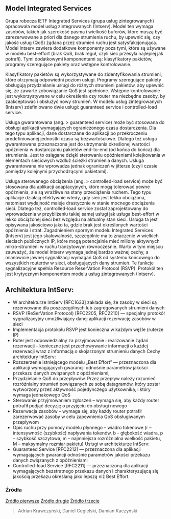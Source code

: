 ## Model Integrated Services


Grupa robocza IETF Integrated Services (grupa usług zintegrowanych) opracowała model usług zintegrowanych (Intserv). Model ten wymaga zasobów, takich jak szerokość pasma i wielkość buforów, które muszą być zarezerwowane a priori dla danego strumienia ruchu, by upewnić się, czy jakość usług (QoS) żądana przez strumień ruchu jest satysfakcjonująca. Model Intserv zawiera dodatkowe komponenty poza tymi, które są używane w modelu best-effort (brak QoS, brak reguł, czyli sieć przesyła najlepiej jak potrafi). 
Tymi dodatkowymi komponentami są: klasyfikatory pakietów, programy szeregujące pakiety oraz wstępne kontrolowanie.


Klasyfikatory pakietów są wykorzystywane do zidentyfikowania strumieni, które otrzymają odpowiedni poziom usługi. Programy szeregujące pakiety obsługują przydzielanie usługi do różnych strumieni pakietów, aby upewnić się, że zawarte zobowiązanie QoS jest spełnione. Wstępne kontrolowanie jest wykorzystywane w celu określenia czy router ma niezbędne zasoby, by zaakceptować i obsłużyć nowy strumień.
W modelu usług zintegrowanych (Intserv) zdefiniowano dwie usługi: guaranteed service i controlled-load service.

Usługa gwarantowana (ang. > guaranteed service) może być stosowana do obsługi aplikacji wymagających ograniczonego czasu dostarczenia. Dla tego typu aplikacji, dane dostarczane do aplikacji po przekroczeniu predefiniowanej jednostki czasu są bezwartościowe. Dlatego też usługa gwarantowana przeznaczona jest do utrzymania określonej wartości opóźnienia w dostarczaniu pakietów end-to-end (od końca do końca) dla strumienia. Jest to osiągane dzięki sterowaniu opóźnieniami kolejkowania w elementach sieciowych wzdłuż ścieżki strumienia danych. Usługa gwarantowana nie wprowadza jednak ograniczeń w jitterze (czyli czasie pomiędzy kolejnymi przychodzącymi pakietami).

Usługa sterowanego obciążenia (ang. > controlled-load service) może być stosowana dla aplikacji adaptacyjnych, które mogą tolerować pewne opóźnienia, ale są wrażliwe na stany przeciążenia ruchem. Tego typu aplikacje działają efektywnie wtedy, gdy sieć jest lekko obciążona, natomiast wydajność maleje drastycznie w stanie mocnego obciążenia sieci. Dlatego też, controlled-load service został zaprojektowany do wprowadzenia w przybliżeniu takiej samej usługi jak usługa best-effort w lekko obciążonej sieci bez względu na aktualny stan sieci. Usługa ta jest opisywana jakościowo jako ta, gdzie brak jest określonych wartości opóźnienia i strat.
Zagadnieniem spornym modelu Integrated Services (Intserv) jest jego skalowalność, szczególnie ma to znaczenie w wielkich sieciach publicznych IP, które mogą potencjalnie mieć miliony aktywnych mikro-strumieni w ruchu tranzytowym równocześnie.
Warto w tym miejscu zauważyć, że model Intserv wymaga jednej bardzo ważnej cechy, a mianowicie jawnej sygnalizacji wymagań QoS od systemu końcowego do wszystkich routerów w sieci, obsługujących dany strumień. Te funkcje sygnalizacyjne spełnia Resource ReserVation Protocol (RSVP). Protokół ten jest krytycznym komponentem modelu usług zintegrowanych (Intserv).


## Architektura IntServ:
- W architekturze IntServ [RFC1633] zakłada się, że zasoby w sieci są rezerwowane dla poszczególnych lub zagregowanych strumieni danych
- RSVP (ReSerVation Protocol) [RFC2205, RFC2210] — specjalny protokół sygnalizacyjny umożliwiający danej aplikacji rezerwację zasobów w sieci
- Implementacja protokołu RSVP jest konieczna w każdym węźle (ruterze IP) 
- Ruter jest odpowiedzialny za przyjmowanie i realizowanie żądań rezerwacji – konieczne jest przechowywanie informacji o każdej rezerwacji wraz z informacją o skojarzonym strumieniu danych
Cechy architektury IntServ:
- Rozszerzenie istniejącego modelu „Best Effort” — przeznaczona dla aplikacji wymagających gwarancji odnośnie parametrów jakości przekazu danych związanych z opóźnieniami, 
- Przydzielanie QoS do przepływów. Przez przepływ należy rozumieć rozróżnialny strumień powiązanych ze sobą datagramów, który został wytworzony przez aktywność pojedynczego użytkownika, i który wymaga jednakowego QoS
- Sterowanie przyjmowaniem zgłoszeń – wymaga się, aby każdy router potrafił podjąć decyzję o przyjęciu do obsługi nowego
- Rezerwacja zasobów – wymaga się, aby każdy router potrafił zarezerwować zasoby w celu zapewnienia QoS obsługiwanym przepływom
- Opis ruchu przy pomocy modelu płynnego – wiadro tokenowe (r – intensywność (szybkość) napływania tokenów, b - głębokość wiadra, p – szybkość szczytowa, m – najmniejsza rozróżnialna wielkość pakietu, M – maksymalny rozmiar pakietu)
Usługi w architekturze IntServ:
- Guaranteed Service [RFC2212] — przeznaczona dla aplikacji wymagających gwarancji odnośnie parametrów jakości przekazu danych związanych z opóźnieniami
- Controlled-load Service [RFC2211] — przeznaczoną dla aplikacji wymagających bezstratnego przekazu danych i charakteryzującą się jakością przekazu określaną jako lepszą niż Best Effort.

### Źródła
[Źródło pierwsze](http://www.tech-portal.pl/content/view/61/45/)
[Źródło drugie](http://www.cisco.com/c/en/us/products/ios-nx-os-software/integrated-services/index.html)
[Źródło trzecie](https://pl.wikipedia.org/wiki/Integrated_Services)

> Adrian Krawczyński, Daniel Cegielski, Damian Kaczyński


